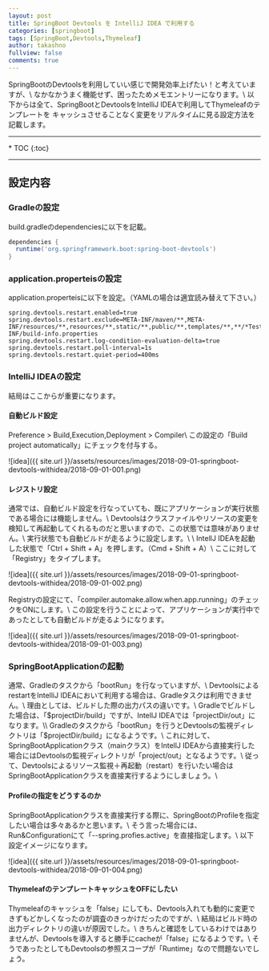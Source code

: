 ```yaml
---
layout: post
title: SpringBoot Devtools を IntelliJ IDEA で利用する
categories: [springboot]
tags: [SpringBoot,Devtools,Thymeleaf]
author: takashno
fullview: false
comments: true
---
```


SpringBootのDevtoolsを利用していい感じで開発効率上げたい！と考えていますが、\\
なかなかうまく機能せず、困ったためメモエントリーになります。\\
以下からは全て、SpringBootとDevtoolsをIntelliJ IDEAで利用してThymeleafのテンプレートを
キャッシュさせることなく変更をリアルタイムに見る設定方法を記載します。

<!-- 目次 -->
<hr/>
* TOC
{:toc}
<hr/>


## 設定内容

### Gradleの設定
build.gradleのdependenciesに以下を記載。
```groovy
dependencies {
  runtime('org.springframework.boot:spring-boot-devtools')
}
```

### application.properteisの設定
application.properteisに以下を設定。（YAMLの場合は適宜読み替えて下さい。）

```properties
spring.devtools.restart.enabled=true
spring.devtools.restart.exclude=META-INF/maven/**,META-INF/resources/**,resources/**,static/**,public/**,templates/**,**/*Test.class,**/*Tests.class,git.properties,META-INF/build-info.properties
spring.devtools.restart.log-condition-evaluation-delta=true
spring.devtools.restart.poll-interval=1s
spring.devtools.restart.quiet-period=400ms

```

### IntelliJ IDEAの設定
結局はここからが重要になります。

#### 自動ビルド設定
Preference > Build,Execution,Deployment > Compiler\\
この設定の「Build project automatically」にチェックを付与する。
  
![idea]({{ site.url }}/assets/resources/images/2018-09-01-springboot-devtools-withidea/2018-09-01-001.png)

#### レジストリ設定
通常では、自動ビルド設定を行なっていても、既にアプリケーションが実行状態である場合には機能しません。\\
Devtoolsはクラスファイルやリソースの変更を検知して再起動してくれるものだと思いますので、この状態では意味がありません。\\
実行状態でも自動ビルドが走るように設定します。\\
\\
IntellJ IDEAを起動した状態で「Ctrl + Shift + A」を押します。（Cmd + Shift + A）\\
ここに対して「Registry」をタイプします。

![idea]({{ site.url }}/assets/resources/images/2018-09-01-springboot-devtools-withidea/2018-09-01-002.png)

Registryの設定にて、「compiler.automake.allow.when.app.running」のチェックをONにします。\\
この設定を行うことによって、アプリケーションが実行中であったとしても自動ビルドが走るようになります。

![idea]({{ site.url }}/assets/resources/images/2018-09-01-springboot-devtools-withidea/2018-09-01-003.png)

### SpringBootApplicationの起動
通常、Gradleのタスクから「bootRun」を行なっていますが、\\
DevtoolsによるrestartをIntelliJ IDEAにおいて利用する場合は、Gradleタスクは利用できません。\\
理由としては、ビルドした際の出力パスの違いです。\\
Gradleでビルドした場合は、「$projectDir/build」ですが、IntellJ IDEAでは「projectDir/out」になります。\\
Gradleのタスクから「bootRun」を行うとDevtoolsの監視ディレクトリは「$projectDir/build」になるようです。\\
これに対して、SpringBootApplicationクラス（mainクラス）をIntellJ IDEAから直接実行した場合にはDevtoolsの監視ディレクトリが「project/out」となるようです。\\
従って、Devtoolsによるリソース監視＋再起動（restart）を行いたい場合はSpringBootApplicationクラスを直接実行するようにしましょう。\\

#### Profileの指定をどうするのか
SpringBootApplicationクラスを直接実行する際に、SpringBootのProfileを指定したい場合は多々あるかと思います。\\
そう言った場合には、Run&Configurationにて「--spring.profies.active」を直接指定します。\\
以下設定イメージになります。

![idea]({{ site.url }}/assets/resources/images/2018-09-01-springboot-devtools-withidea/2018-09-01-004.png)

#### ThymeleafのテンプレートキャッシュをOFFにしたい
Thymeleafのキャッシュを「false」にしても、Devtools入れても動的に変更できずもどかしくなったのが調査のきっかけだったのですが、\\
結局はビルド時の出力ディレクトリの違いが原因でした。\\
きちんと確認をしているわけではありませんが、Devtoolsを導入すると勝手にcacheが「false」になるようです。\\
そうであったとしてもDevtoolsの参照スコープが「Runtime」なので問題ないでしょう。
